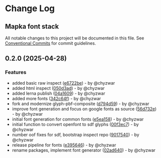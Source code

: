 # Change Log
## Mapka font stack

All notable changes to this project will be documented in this file.
See [Conventional Commits](https://conventionalcommits.org) for commit guidelines.

## 0.2.0 (2025-04-28)

### Features

* added basic raw inspect ([e6722be](https://github.com/mapka-dev/fonts/commit/e6722be0939704542719793b5a8c737f315a96b7)) - by @chyzwar
* added html inspect ([050d3ad](https://github.com/mapka-dev/fonts/commit/050d3adac11cd937b3aafc7b44314de25f236ae1)) - by @chyzwar
* added lerna publish ([04a1609](https://github.com/mapka-dev/fonts/commit/04a1609eb66fcb464a296df618d37b149e593dbb)) - by @chyzwar
* added more fonts ([342c64f](https://github.com/mapka-dev/fonts/commit/342c64f1ae2bafd66f1f9b3e02efa7b9a9a5da43)) - by @chyzwar
* fork and modernize glyph-pbf-composite ([d794d59](https://github.com/mapka-dev/fonts/commit/d794d59429ce68f80f8eefcc7476be1ca1cefabf)) - by @chyzwar
* improve font generation and focus on google fonts as source ([56d732e](https://github.com/mapka-dev/fonts/commit/56d732eec97989e7a43bf93c89b2d803bad1b537)) - by @chyzwar
* initial font generation for common fonts ([e5ea158](https://github.com/mapka-dev/fonts/commit/e5ea15804caa40a3d3c91d99db3d97ae01c8aca8)) - by @chyzwar
* initial function to convert openfont to sdf glyphs ([00f3ec7](https://github.com/mapka-dev/fonts/commit/00f3ec773a5a6622e93e529f1bb46ca977e02f83)) - by @chyzwar
* number oof fixes for sdf, bootstrap inspect repo ([9017540](https://github.com/mapka-dev/fonts/commit/9017540fe849fd2a796597dff47497690adfcf04)) - by @chyzwar
* release pipeline for fonts ([e395646](https://github.com/mapka-dev/fonts/commit/e395646cf0bf1b3b715c50bc64d9a666e4034149)) - by @chyzwar
* rename packages, implement font generator ([02ad640](https://github.com/mapka-dev/fonts/commit/02ad6400032178669491fd304d67937c3cbc6004)) - by @chyzwar
